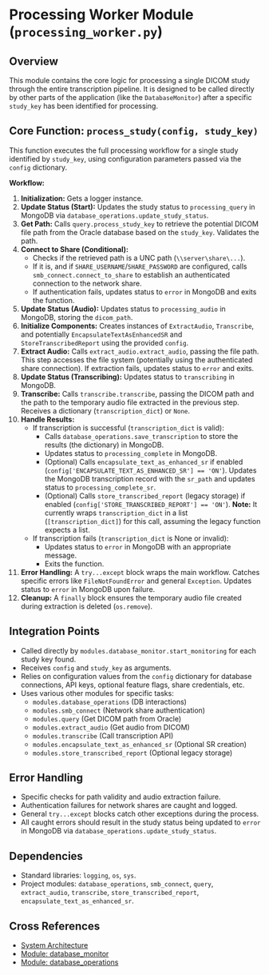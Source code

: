 # Processing Worker Module (`processing_worker.py`)

## Overview

This module contains the core logic for processing a single DICOM study through the entire transcription pipeline. It is designed to be called directly by other parts of the application (like the `DatabaseMonitor`) after a specific `study_key` has been identified for processing.

## Core Function: `process_study(config, study_key)`

This function executes the full processing workflow for a single study identified by `study_key`, using configuration parameters passed via the `config` dictionary.

**Workflow:**

1.  **Initialization:** Gets a logger instance.
2.  **Update Status (Start):** Updates the study status to `processing_query` in MongoDB via `database_operations.update_study_status`.
3.  **Get Path:** Calls `query.process_study_key` to retrieve the potential DICOM file path from the Oracle database based on the `study_key`. Validates the path.
4.  **Connect to Share (Conditional):**
    *   Checks if the retrieved path is a UNC path (`\\server\share\...`).
    *   If it is, and if `SHARE_USERNAME`/`SHARE_PASSWORD` are configured, calls `smb_connect.connect_to_share` to establish an authenticated connection to the network share.
    *   If authentication fails, updates status to `error` in MongoDB and exits the function.
5.  **Update Status (Audio):** Updates status to `processing_audio` in MongoDB, storing the `dicom_path`.
6.  **Initialize Components:** Creates instances of `ExtractAudio`, `Transcribe`, and potentially `EncapsulateTextAsEnhancedSR` and `StoreTranscribedReport` using the provided `config`.
7.  **Extract Audio:** Calls `extract_audio.extract_audio`, passing the file path. This step accesses the file system (potentially using the authenticated share connection). If extraction fails, updates status to `error` and exits.
8.  **Update Status (Transcribing):** Updates status to `transcribing` in MongoDB.
9.  **Transcribe:** Calls `transcribe.transcribe`, passing the DICOM path and the path to the temporary audio file extracted in the previous step. Receives a dictionary (`transcription_dict`) or `None`.
10. **Handle Results:**
    *   If transcription is successful (`transcription_dict` is valid):
        *   Calls `database_operations.save_transcription` to store the results (the dictionary) in MongoDB.
        *   Updates status to `processing_complete` in MongoDB.
        *   (Optional) Calls `encapsulate_text_as_enhanced_sr` if enabled (`config['ENCAPSULATE_TEXT_AS_ENHANCED_SR'] == 'ON'`). Updates the MongoDB transcription record with the `sr_path` and updates status to `processing_complete_sr`.
        *   (Optional) Calls `store_transcribed_report` (legacy storage) if enabled (`config['STORE_TRANSCRIBED_REPORT'] == 'ON'`). **Note:** It currently wraps `transcription_dict` in a list (`[transcription_dict]`) for this call, assuming the legacy function expects a list.
    *   If transcription fails (`transcription_dict` is None or invalid):
        *   Updates status to `error` in MongoDB with an appropriate message.
        *   Exits the function.
11. **Error Handling:** A `try...except` block wraps the main workflow. Catches specific errors like `FileNotFoundError` and general `Exception`. Updates status to `error` in MongoDB upon failure.
12. **Cleanup:** A `finally` block ensures the temporary audio file created during extraction is deleted (`os.remove`).

## Integration Points

*   Called directly by `modules.database_monitor.start_monitoring` for each study key found.
*   Receives `config` and `study_key` as arguments.
*   Relies on configuration values from the `config` dictionary for database connections, API keys, optional feature flags, share credentials, etc.
*   Uses various other modules for specific tasks:
    *   `modules.database_operations` (DB interactions)
    *   `modules.smb_connect` (Network share authentication)
    *   `modules.query` (Get DICOM path from Oracle)
    *   `modules.extract_audio` (Get audio from DICOM)
    *   `modules.transcribe` (Call transcription API)
    *   `modules.encapsulate_text_as_enhanced_sr` (Optional SR creation)
    *   `modules.store_transcribed_report` (Optional legacy storage)

## Error Handling

*   Specific checks for path validity and audio extraction failure.
*   Authentication failures for network shares are caught and logged.
*   General `try...except` blocks catch other exceptions during the process.
*   All caught errors should result in the study status being updated to `error` in MongoDB via `database_operations.update_study_status`.

## Dependencies

*   Standard libraries: `logging`, `os`, `sys`.
*   Project modules: `database_operations`, `smb_connect`, `query`, `extract_audio`, `transcribe`, `store_transcribed_report`, `encapsulate_text_as_enhanced_sr`.

## Cross References
- [System Architecture](../high_level/architecture.md)
- [Module: database_monitor](database_monitor.md)
- [Module: database_operations](database_operations.md) 